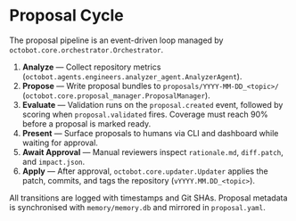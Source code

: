 # Proposal Cycle

The proposal pipeline is an event-driven loop managed by `octobot.core.orchestrator.Orchestrator`.

1. **Analyze** — Collect repository metrics (`octobot.agents.engineers.analyzer_agent.AnalyzerAgent`).
2. **Propose** — Write proposal bundles to `proposals/YYYY-MM-DD_<topic>/` (`octobot.core.proposal_manager.ProposalManager`).
3. **Evaluate** — Validation runs on the `proposal.created` event, followed by scoring when `proposal.validated` fires. Coverage must reach 90% before a proposal is marked ready.
4. **Present** — Surface proposals to humans via CLI and dashboard while waiting for approval.
5. **Await Approval** — Manual reviewers inspect `rationale.md`, `diff.patch`, and `impact.json`.
6. **Apply** — After approval, `octobot.core.updater.Updater` applies the patch, commits, and tags the repository (`vYYYY.MM.DD_<topic>`).

All transitions are logged with timestamps and Git SHAs. Proposal metadata is synchronised with `memory/memory.db` and mirrored in `proposal.yaml`.
